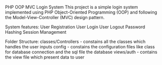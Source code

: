 PHP OOP MVC Login System
This project is a simple login system implemented using PHP Object-Oriented Programming (OOP) and following the Model-View-Controller (MVC) design pattern. 

System features:
  User Registration
  User Login
  User Logout
  Password Hashing
  Session Management

Folder Structure:
  classes/Controllers - constains all the classes which handles the user inputs
  config - constains the configuration files like class for database connection and the sql file the database
  views/auth - contains the view file which present data to user



  
